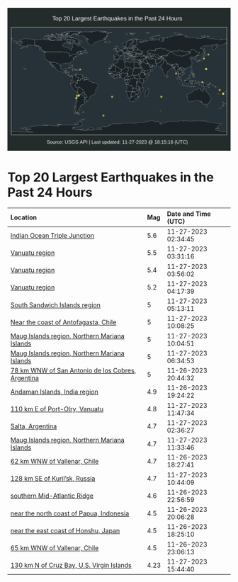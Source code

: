![Map](./map.png)

# Top 20 Largest Earthquakes in the Past 24 Hours

| Location | Mag | Date and Time (UTC) |
|:---|:---|:---|
| [Indian Ocean Triple Junction](https://earthquake.usgs.gov/earthquakes/eventpage/us6000lqyw) | 5.6 | 11-27-2023 02:34:45 |
| [Vanuatu region](https://earthquake.usgs.gov/earthquakes/eventpage/us6000lqz9) | 5.5 | 11-27-2023 03:31:16 |
| [Vanuatu region](https://earthquake.usgs.gov/earthquakes/eventpage/us6000lqzf) | 5.4 | 11-27-2023 03:56:02 |
| [Vanuatu region](https://earthquake.usgs.gov/earthquakes/eventpage/us6000lqzg) | 5.2 | 11-27-2023 04:17:39 |
| [South Sandwich Islands region](https://earthquake.usgs.gov/earthquakes/eventpage/us6000lqzq) | 5 | 11-27-2023 05:13:11 |
| [Near the coast of Antofagasta, Chile](https://earthquake.usgs.gov/earthquakes/eventpage/us6000lr0w) | 5 | 11-27-2023 10:08:25 |
| [Maug Islands region, Northern Mariana Islands](https://earthquake.usgs.gov/earthquakes/eventpage/us6000lr0x) | 5 | 11-27-2023 10:04:51 |
| [Maug Islands region, Northern Mariana Islands](https://earthquake.usgs.gov/earthquakes/eventpage/us6000lr01) | 5 | 11-27-2023 06:34:53 |
| [78 km WNW of San Antonio de los Cobres, Argentina](https://earthquake.usgs.gov/earthquakes/eventpage/us6000lqx4) | 5 | 11-26-2023 20:44:32 |
| [Andaman Islands, India region](https://earthquake.usgs.gov/earthquakes/eventpage/us6000lqwy) | 4.9 | 11-26-2023 19:24:22 |
| [110 km E of Port-Olry, Vanuatu](https://earthquake.usgs.gov/earthquakes/eventpage/us6000lr19) | 4.8 | 11-27-2023 11:47:34 |
| [Salta, Argentina](https://earthquake.usgs.gov/earthquakes/eventpage/us6000lqyt) | 4.7 | 11-27-2023 02:36:27 |
| [Maug Islands region, Northern Mariana Islands](https://earthquake.usgs.gov/earthquakes/eventpage/us6000lr18) | 4.7 | 11-27-2023 11:33:46 |
| [62 km WNW of Vallenar, Chile](https://earthquake.usgs.gov/earthquakes/eventpage/us6000lqwj) | 4.7 | 11-26-2023 18:27:41 |
| [128 km SE of Kuril’sk, Russia](https://earthquake.usgs.gov/earthquakes/eventpage/us6000lr12) | 4.7 | 11-27-2023 10:44:09 |
| [southern Mid-Atlantic Ridge](https://earthquake.usgs.gov/earthquakes/eventpage/us6000lqxl) | 4.6 | 11-26-2023 22:56:59 |
| [near the north coast of Papua, Indonesia](https://earthquake.usgs.gov/earthquakes/eventpage/us6000lqwz) | 4.5 | 11-26-2023 20:06:28 |
| [near the east coast of Honshu, Japan](https://earthquake.usgs.gov/earthquakes/eventpage/us6000lqwl) | 4.5 | 11-26-2023 18:25:10 |
| [65 km WNW of Vallenar, Chile](https://earthquake.usgs.gov/earthquakes/eventpage/us6000lqxj) | 4.5 | 11-26-2023 23:06:13 |
| [130 km N of Cruz Bay, U.S. Virgin Islands](https://earthquake.usgs.gov/earthquakes/eventpage/pr2023331001) | 4.23 | 11-27-2023 15:44:40 |
